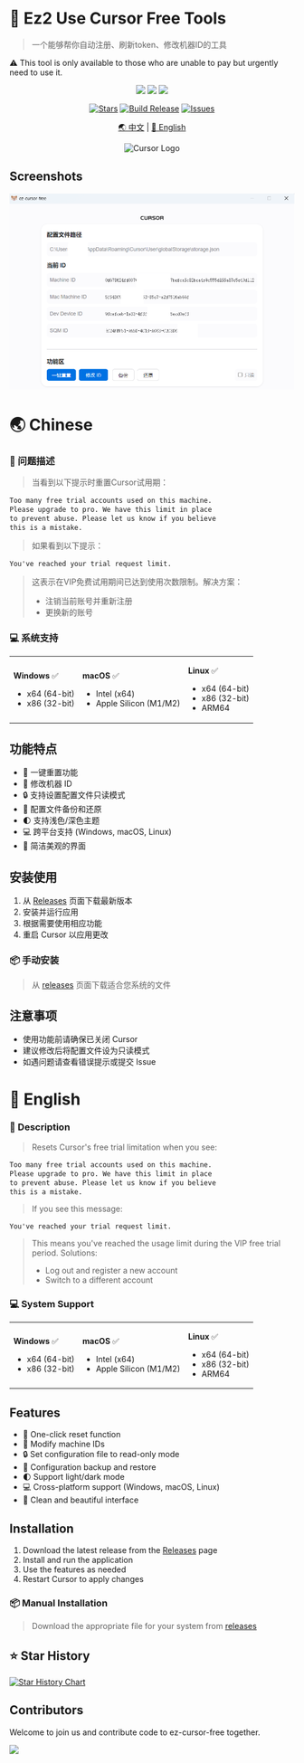 # 🚀 Ez2 Use Cursor Free Tools

> 一个能够帮你自动注册、刷新token、修改机器ID的工具

⚠️ This tool is only available to those who are unable to pay but urgently need to use it.


<div align="center">

<a title="AGPLv3" target="_blank" href="https://www.gnu.org/licenses/agpl-3.0.txt"><img src="http://img.shields.io/badge/license-AGPLv3-orange.svg?style=flat-square"></a>
<a title="Releases" target="_blank" href="https://github.com/GalacticDevOps/ez-cursor-free/releases"><img src="https://img.shields.io/github/release/GalacticDevOps/ez-cursor-free.svg?style=flat-square&color=9CF"></a>
<a title="Downloads" target="_blank" href="https://github.com/GalacticDevOps/ez-cursor-free/releases"><img src="https://img.shields.io/github/downloads/GalacticDevOps/ez-cursor-free/total.svg?style=flat-square&color=blueviolet"></a>

[![Stars](https://img.shields.io/github/stars/GalacticDevOps/ez-cursor-free?style=flat-square&logo=github)](https://github.com/GalacticDevOps/ez-cursor-free/stargazers)
[![Build Release](https://github.com/GalacticDevOps/ez-cursor-free/actions/workflows/release.yml/badge.svg)](https://github.com/GalacticDevOps/ez-cursor-free/actions/workflows/release.yml)
[![Issues](https://img.shields.io/github/issues/GalacticDevOps/ez-cursor-free)](https://github.com/GalacticDevOps/ez-cursor-free/issues)

[🌏 中文](#-chinese) | [🌟 English](#-english)

<img src="https://ai-cursor.com/wp-content/uploads/2024/09/logo-cursor-ai-png.webp" alt="Cursor Logo" width="120"/>

</div>

## Screenshots

<div align="center">

![alt text](/screenshots/ez2cursor.png)

</div>

# 🌏 Chinese

### 📝 问题描述

> 当看到以下提示时重置Cursor试用期：

```text
Too many free trial accounts used on this machine.
Please upgrade to pro. We have this limit in place
to prevent abuse. Please let us know if you believe
this is a mistake.
```

> 如果看到以下提示：
```text
You've reached your trial request limit.
```
> 这表示在VIP免费试用期间已达到使用次数限制。解决方案：
> - 注销当前账号并重新注册
> - 更换新的账号

### 💻 系统支持

<div align="center">
<table>
<tr>
<td>

**Windows** ✅
- x64 (64-bit)
- x86 (32-bit)

</td>
<td>

**macOS** ✅
- Intel (x64)
- Apple Silicon (M1/M2)

</td>
<td>

**Linux** ✅
- x64 (64-bit)
- x86 (32-bit)
- ARM64

</td>
</tr>
</table>
</div>

## 功能特点

- 🔄 一键重置功能
- 🎯 修改机器 ID
- 🔒 支持设置配置文件只读模式
- 💾 配置文件备份和还原
- 🌓 支持浅色/深色主题
- 💻 跨平台支持 (Windows, macOS, Linux)
- 🎨 简洁美观的界面

## 安装使用

1. 从 [Releases](https://github.com/GalacticDevOps/ez-cursor-free/releases) 页面下载最新版本
2. 安装并运行应用
3. 根据需要使用相应功能
4. 重启 Cursor 以应用更改

### 📦 手动安装

> 从 [releases](https://github.com/GalacticDevOps/ez-cursor-free/releases/latest) 页面下载适合您系统的文件

## 注意事项

- 使用功能前请确保已关闭 Cursor
- 建议修改后将配置文件设为只读模式
- 如遇问题请查看错误提示或提交 Issue

# 🌟 English

### 📝 Description

> Resets Cursor's free trial limitation when you see:

```text
Too many free trial accounts used on this machine.
Please upgrade to pro. We have this limit in place
to prevent abuse. Please let us know if you believe
this is a mistake.
```

> If you see this message:
```text
You've reached your trial request limit.
```
> This means you've reached the usage limit during the VIP free trial period. Solutions:
> - Log out and register a new account
> - Switch to a different account

### 💻 System Support

<div align="center">
<table>
<tr>
<td>

**Windows** ✅
- x64 (64-bit)
- x86 (32-bit)

</td>
<td>

**macOS** ✅
- Intel (x64)
- Apple Silicon (M1/M2)

</td>
<td>

**Linux** ✅
- x64 (64-bit)
- x86 (32-bit)
- ARM64

</td>
</tr>
</table>
</div>

## Features

- 🔄 One-click reset function
- 🎯 Modify machine IDs
- 🔒 Set configuration file to read-only mode
- 💾 Configuration backup and restore
- 🌓 Support light/dark mode
- 💻 Cross-platform support (Windows, macOS, Linux)
- 🎨 Clean and beautiful interface

## Installation

1. Download the latest release from the [Releases](https://github.com/GalacticDevOps/ez-cursor-free/releases) page
2. Install and run the application
3. Use the features as needed
4. Restart Cursor to apply changes

### 📦 Manual Installation

> Download the appropriate file for your system from [releases](https://github.com/GalacticDevOps/ez-cursor-free/releases/latest)

## ⭐ Star History

[![Star History Chart](https://api.star-history.com/svg?repos=GalacticDevOps/ez-cursor-free&type=Date)](https://star-history.com/#GalacticDevOps/ez-cursor-free&Date)

## Contributors

Welcome to join us and contribute code to ez-cursor-free together.

<a href="https://github.com/GalacticDevOps/ez-cursor-free/graphs/contributors">
   <img src="https://contrib.rocks/image?repo=GalacticDevOps/ez-cursor-free" />
</a>
